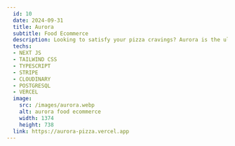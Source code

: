 ```yaml
---
  id: 10
  date: 2024-09-31
  title: Aurora
  subtitle: Food Ecommerce
  description: Looking to satisfy your pizza cravings? Aurora is the ultimate solution for all your food delivery needs. Our landing page is built with Next.js and Stripe to ensure a seamless and secure checkout experience.
  techs: 
  - NEXT JS
  - TAILWIND CSS
  - TYPESCRIPT
  - STRIPE
  - CLOUDINARY
  - POSTGRESQL
  - VERCEL
  image:
    src: /images/aurora.webp
    alt: aurora food ecommerce
    width: 1374
    height: 738
  link: https://aurora-pizza.vercel.app
---
```

